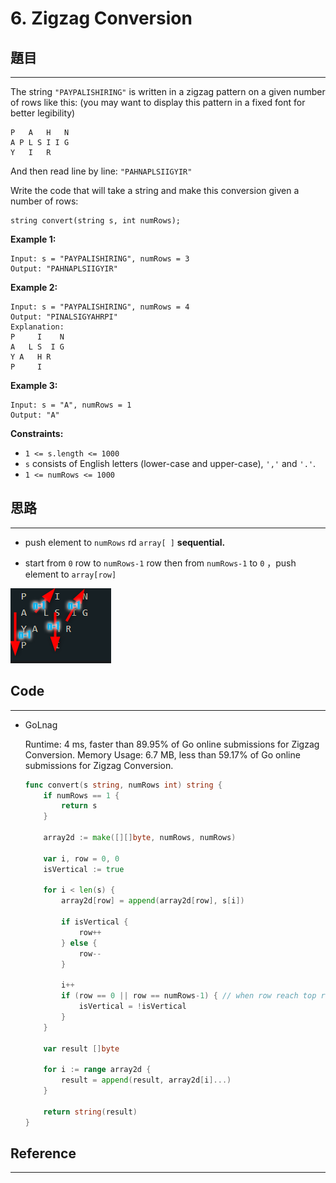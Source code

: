 # 6. Zigzag Conversion

## 題目

---

The string `"PAYPALISHIRING"` is written in a zigzag pattern on a given number of rows like this: (you may want to display this pattern in a fixed font for better legibility)

```
P   A   H   N
A P L S I I G
Y   I   R

```

And then read line by line: `"PAHNAPLSIIGYIR"`

Write the code that will take a string and make this conversion given a number of rows:

```
string convert(string s, int numRows);

```

**Example 1:**

```
Input: s = "PAYPALISHIRING", numRows = 3
Output: "PAHNAPLSIIGYIR"

```

**Example 2:**

```
Input: s = "PAYPALISHIRING", numRows = 4
Output: "PINALSIGYAHRPI"
Explanation:
P     I    N
A   L S  I G
Y A   H R
P     I

```

**Example 3:**

```
Input: s = "A", numRows = 1
Output: "A"

```

**Constraints:**

- `1 <= s.length <= 1000`
- `s` consists of English letters (lower-case and upper-case), `','` and `'.'`.
- `1 <= numRows <= 1000`

## 思路

---

- push element to `numRows`  rd  `array[ ]`  **sequential.**

- start from `0` row to  `numRows-1` row  then  from `numRows-1` to `0`  ，push element to `array[row]`

![image01](/Images/6.Zigzag-Conversion/image01.png)

## Code

---

- GoLnag
    
    Runtime: 4 ms, faster than 89.95% of Go online submissions for Zigzag Conversion.
    Memory Usage: 6.7 MB, less than 59.17% of Go online submissions for Zigzag Conversion.
    
    ```go
    func convert(s string, numRows int) string {
        if numRows == 1 {
            return s
        }
        
        array2d := make([][]byte, numRows, numRows)
    
        var i, row = 0, 0
        isVertical := true
        
        for i < len(s) {
            array2d[row] = append(array2d[row], s[i])
            
            if isVertical {
                row++
            } else { 
                row--
            }
            
            i++
            if (row == 0 || row == numRows-1) { // when row reach top row or bottom row, change direction
                isVertical = !isVertical
            }
        }
        
        var result []byte
        
        for i := range array2d {
            result = append(result, array2d[i]...)
        }
        
        return string(result)
    }
    ```
    

## Reference

---